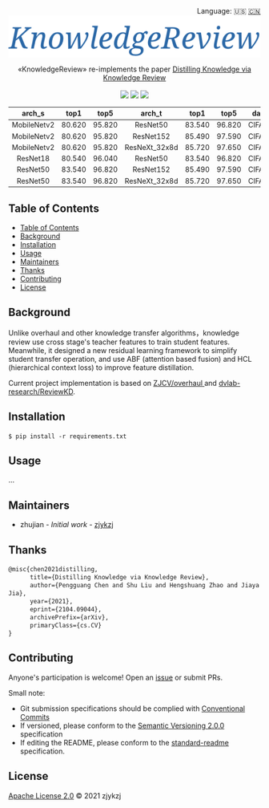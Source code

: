 <div align="right">
  Language:
    🇺🇸
  <a title="Chinese" href="./README.zh-CN.md">🇨🇳</a>
</div>

 <div align="center"><a title="" href="https://github.com/ZJCV/KnowledgeReview.git"><img align="center" src="./imgs/KnowledgeReview.png"></a></div>

<p align="center">
  «KnowledgeReview» re-implements the paper <a title="" href="https://arxiv.org/abs/2104.09044">Distilling Knowledge via Knowledge Review</a>
<br>
<br>
  <a href="https://github.com/RichardLitt/standard-readme"><img src="https://img.shields.io/badge/standard--readme-OK-green.svg?style=flat-square"></a>
  <a href="https://conventionalcommits.org"><img src="https://img.shields.io/badge/Conventional%20Commits-1.0.0-yellow.svg"></a>
  <a href="http://commitizen.github.io/cz-cli/"><img src="https://img.shields.io/badge/commitizen-friendly-brightgreen.svg"></a>
</p>

|     arch_s    |  top1  |  top5  |     arch_t    |  top1  |  top5  |  dataset | lambda |  top1  |  top5  |
|:-----------:|:------:|:------:|:-------------:|:------:|:------:|:--------:|:------:|:------:|:------:|
| MobileNetv2 | 80.620 | 95.820 |    ResNet50   | 83.540 | 96.820 | CIFAR100 |  7.0  | 83.370 | 96.810 |
| MobileNetv2 | 80.620 | 95.820 |    ResNet152   | 85.490 | 97.590 | CIFAR100 |  8.0  | 84.530 | 97.470 |
| MobileNetv2 | 80.620 | 95.820 |    ResNeXt_32x8d   | 85.720 | 97.650 | CIFAR100 |  6.0  | 84.520 | 97.470 |
|   ResNet18  | 80.540 | 96.040 |    ResNet50   | 83.540 | 96.820 | CIFAR100 |   10.0  | 83.130 | 96.350 |
|   ResNet50  | 83.540 | 96.820 |   ResNet152   | 85.490 | 97.590 | CIFAR100 |   6.0  | 86.240 | 97.610 |
|   ResNet50  | 83.540 | 96.820 | ResNeXt_32x8d | 85.720 | 97.650 | CIFAR100 |   6.0  | 86.220 | 97.490 |

## Table of Contents

- [Table of Contents](#table-of-contents)
- [Background](#background)
- [Installation](#installation)
- [Usage](#usage)
- [Maintainers](#maintainers)
- [Thanks](#thanks)
- [Contributing](#contributing)
- [License](#license)

## Background

Unlike overhaul and other knowledge transfer algorithms，knowledge review use cross stage's teacher features to train student features. Meanwhile, it designed a new residual learning framework to simplify student transfer operation, and use ABF (attention based fusion) and HCL (hierarchical context loss) to improve feature distillation.

Current project implementation is based on [ ZJCV/overhaul ](https://github.com/ZJCV/overhaul) and [ dvlab-research/ReviewKD](https://github.com/dvlab-research/ReviewKD).

## Installation

```
$ pip install -r requirements.txt
```

## Usage

...

## Maintainers

* zhujian - *Initial work* - [zjykzj](https://github.com/zjykzj)

## Thanks

```
@misc{chen2021distilling,
      title={Distilling Knowledge via Knowledge Review}, 
      author={Pengguang Chen and Shu Liu and Hengshuang Zhao and Jiaya Jia},
      year={2021},
      eprint={2104.09044},
      archivePrefix={arXiv},
      primaryClass={cs.CV}
}
```

## Contributing

Anyone's participation is welcome! Open an [issue](https://github.com/ZJCV/KnowledgeReview/issues) or submit PRs.

Small note:

* Git submission specifications should be complied
  with [Conventional Commits](https://www.conventionalcommits.org/en/v1.0.0-beta.4/)
* If versioned, please conform to the [Semantic Versioning 2.0.0](https://semver.org) specification
* If editing the README, please conform to the [standard-readme](https://github.com/RichardLitt/standard-readme)
  specification.

## License

[Apache License 2.0](LICENSE) © 2021 zjykzj